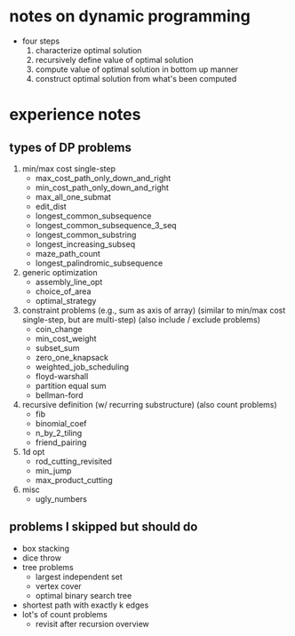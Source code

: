 
# notes on dynamic programming
- four steps 
    1. characterize optimal solution
    2. recursively define value of optimal solution
    3. compute value of optimal solution in bottom up manner
    4. construct optimal solution from what's been computed

# experience notes

## types of DP problems 
1. min/max cost single-step
    - max_cost_path_only_down_and_right
    - min_cost_path_only_down_and_right
    - max_all_one_submat
    - edit_dist
    - longest_common_subsequence
    - longest_common_subsequence_3_seq
    - longest_common_substring
    - longest_increasing_subseq
    - maze_path_count
    - longest_palindromic_subsequence
2. generic optimization
    - assembly_line_opt
    - choice_of_area
    - optimal_strategy
3. constraint problems (e.g., sum as axis of array) (similar to min/max cost single-step, but are multi-step) (also include / exclude problems)
    - coin_change
    - min_cost_weight
    - subset_sum
    - zero_one_knapsack
    - weighted_job_scheduling
    - floyd-warshall
    - partition equal sum
    - bellman-ford
4. recursive definition (w/ recurring substructure) (also count problems)
    - fib
    - binomial_coef
    - n_by_2_tiling
    - friend_pairing
5. 1d opt
    - rod_cutting_revisited
    - min_jump
    - max_product_cutting
6. misc
    - ugly_numbers

## problems I skipped but should do 
- box stacking
- dice throw
- tree problems 
    + largest independent set
    + vertex cover
    + optimal binary search tree
- shortest path with exactly k edges
- lot's of count problems 
    + revisit after recursion overview
















